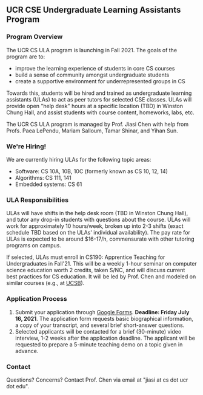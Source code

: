 ## UCR CSE Undergraduate Learning Assistants Program

### Program Overview

The UCR CS ULA program is launching in Fall 2021. The goals of the program are to:
- improve the learning experience of students in core CS courses
- build a sense of community amongst undergraduate students
- create a supportive environment for underrepresented groups in CS

Towards this, students will be hired and trained as undergraduate learning assistants (ULAs) to act as peer tutors for selected CSE classes.
ULAs will provide open "help desk" hours at a specific location (TBD) in Winston Chung Hall, and assist students with course content, homeworks, labs, etc.

The UCR CS ULA program is managed by Prof. Jiasi Chen with help from Profs. Paea LePendu, Mariam Salloum, Tamar Shinar, and Yihan Sun.

### We're Hiring!

We are currently hiring ULAs for the following topic areas:

- Software: CS 10A, 10B, 10C (formerly known as CS 10, 12, 14)
- Algorithms: CS 111, 141
- Embedded systems: CS 61

### ULA Responsibilities

ULAs will have shifts in the help desk room (TBD in Winston Chung Hall), and tutor any drop-in students with questions about the course. ULAs will work for approximately 10 hours/week, broken up into 2-3 shifts (exact schedule TBD based on the ULAs' individual availability). The pay rate for ULAs is expected to be around $16-17/h, commensurate with other tutoring programs on campus.

If selected, ULAs must enroll in CS190: Apprentice Teaching for Undergraduates in Fall'21. This will be a weekly 1-hour seminar on computer science education worth 2 credits, taken S/NC, and will discuss current best practices for CS education. It will be led by Prof. Chen and modeled on similar courses (e.g., at [UCSB](https://ucsb-teaching-cs.github.io/w21/)).

### Application Process

1. Submit your application through [Google Forms](https://forms.gle/SntoJWzCSxhSzpq58). **Deadline: Friday July 16, 2021**. The application form requests basic biographical information, a copy of your transcript, and several brief short-answer questions.
2. Selected applicants will be contacted for a brief (30-minute) video interview, 1-2 weeks after the application deadline. The applicant will be requested to prepare a 5-minute teaching demo on a topic given in advance.

### Contact

Questions? Concerns? Contact Prof. Chen via email at "jiasi at cs dot ucr dot edu".
